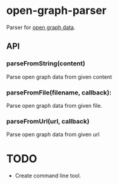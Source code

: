 # open-graph-parser
Parser for [open graph data](http://ogp.me/).

## API

### parseFromString(content)

Parse open graph data from given content

### parseFromFile(filename, callback):

Parse open graph data from given file.

### parseFromUrl(url, callback)

Parse open graph data from given url

# TODO
+ Create command line tool.
